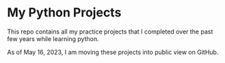 # My Python Projects
This repo contains all my practice projects that I completed over the past few years while learning python.

As of May 16, 2023, I am moving these projects into public view on GitHub.
